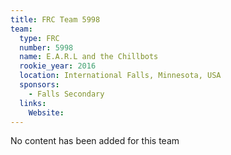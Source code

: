 ```yaml
---
title: FRC Team 5998
team:
  type: FRC
  number: 5998
  name: E.A.R.L and the Chillbots
  rookie_year: 2016
  location: International Falls, Minnesota, USA
  sponsors:
    - Falls Secondary
  links:
    Website: 
---
```

No content has been added for this team